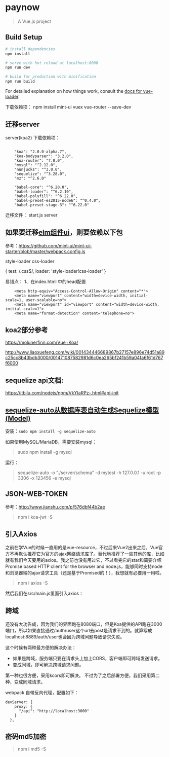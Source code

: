 # paynow

> A Vue.js project

## Build Setup

``` bash
# install dependencies
npm install

# serve with hot reload at localhost:8080
npm run dev

# build for production with minification
npm run build
```

For detailed explanation on how things work, consult the [docs for vue-loader](http://vuejs.github.io/vue-loader).


下载依赖项：
npm install mint-ui vuex vue-router --save-dev
## 迁移server

server(koa2) 下载依赖项：

```

    "koa": "2.0.0-alpha.7",
    "koa-bodyparser": "3.2.0",
    "koa-router": "7.0.0",
    "mysql": "^2.12.0",
    "nunjucks": "^3.0.0",
    "sequelize": "^3.28.0",
    "mz": "^2.6.0"

    "babel-core": "^6.20.0",
    "babel-loader": "^6.2.10",
    "babel-polyfill": "^6.22.0",
    "babel-preset-es2015-node6": "^0.4.0",
    "babel-preset-stage-3": "^6.22.0"
```
迁移文件：
start.js
server

## 如果要迁移[elm组件ui](http://mint-ui.github.io/docs/#!/zh-cn2/header)，则要依赖以下包
参考：https://github.com/mint-ui/mint-ui-starter/blob/master/webpack.config.js

style-loader css-loader

{
  test: /\.css$/,
  loader: 'style-loader!css-loader'
}


易错点：
1、在index.html 中的head配置
```
 	<meta http-equiv="Access-Control-Allow-Origin" content="*">
    <meta name="viewport" content="width=device-width, initial-scale=1, user-scalable=no">
    <meta name="viewport" id="viewport" content="width=device-width, initial-scale=1">
    <meta name="format-detection" content="telephone=no">
```

## koa2部分参考

https://molunerfinn.com/Vue+Koa/

http://www.liaoxuefeng.com/wiki/001434446689867b27157e896e74d51a89c25cc8b43bdb3000/001471087582981d6c0ea265bf241b59a04fa6f61d767f6000


## sequelize api文档:

https://itbilu.com/nodejs/npm/VkYIaRPz-.html#api-init

## [sequelize-auto从数据库表自动生成Sequelize模型(Model)](https://itbilu.com/nodejs/npm/41mRdls_Z.html)

安装：`sudo npm install -g sequelize-auto`

如果使用MySQL/MariaDB，需要安装mysql：

> sudo npm install -g mysql

运行：

> sequelize-auto -o "./server/schema" -d mytest -h 127.0.0.1 -u root -p 3306 -x 123456 -e mysql

## JSON-WEB-TOKEN

参考：http://www.jianshu.com/p/576dbf44b2ae

> npm i koa-jwt -S

## 引入Axios

之前在学Vue的时候一直用的是vue-resource，不过后来Vue2出来之后，Vue官方不再默认推荐它为官方的ajax网络请求库了。替代地推荐了一些其他的库，比如就有我们今天要用的axios。我之前也没有用过它，不过看完它的star和简要介绍Promise based HTTP client for the browser and node.js，能够同时支持node和浏览器端的ajax请求工具（还是基于Promised的！），我想就有必要用一用啦。

> npm i axios -S

然后我们在src/main.js里面引入axios：


## 跨域

还没有大功告成，因为我们的界面跑在8080端口，但是Koa提供的API跑在3000端口，所以如果直接通过/auth/user这个url去post是请求不到的。就算写成localhost:8889/auth/user也会因为跨域问题导致请求失败。

这个时候有两种最方便的解决办法：

* 如果是跨域，服务端只要在请求头上加上CORS，客户端即可跨域发送请求。
* 变成同域，即可解决跨域请求问题。

第一种也很方便，采用kcors即可解决。
不过为了之后部署方便，我们采用第二种，变成同域请求。

webpack 自带反向代理，配置如下：

```
devServer: {
    proxy: {
      "/api": "http://localhost:3000"
    }
  },
```

## 密码md5加密

> npm i md5 -S

